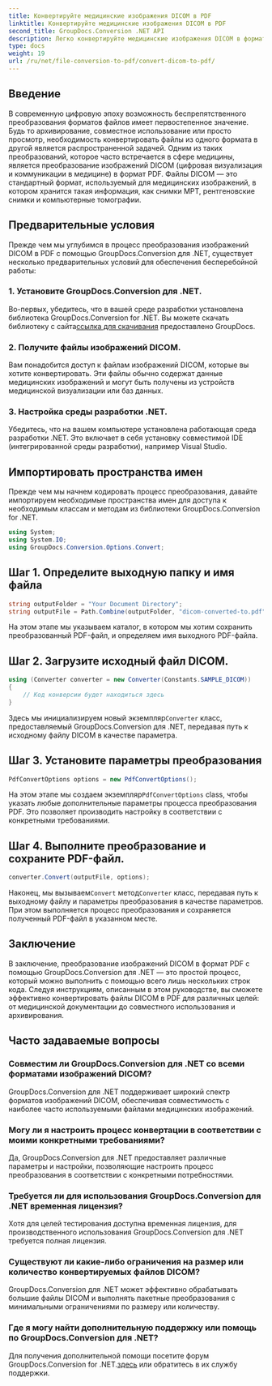 ```yaml
---
title: Конвертируйте медицинские изображения DICOM в PDF
linktitle: Конвертируйте медицинские изображения DICOM в PDF
second_title: GroupDocs.Conversion .NET API
description: Легко конвертируйте медицинские изображения DICOM в формат PDF с помощью GroupDocs.Conversion для .NET. Гибкое, эффективное и настраиваемое решение для преобразования.
type: docs
weight: 19
url: /ru/net/file-conversion-to-pdf/convert-dicom-to-pdf/
---
```

## Введение
В современную цифровую эпоху возможность беспрепятственного преобразования форматов файлов имеет первостепенное значение. Будь то архивирование, совместное использование или просто просмотр, необходимость конвертировать файлы из одного формата в другой является распространенной задачей. Одним из таких преобразований, которое часто встречается в сфере медицины, является преобразование изображений DICOM (цифровая визуализация и коммуникации в медицине) в формат PDF. Файлы DICOM — это стандартный формат, используемый для медицинских изображений, в котором хранится такая информация, как снимки МРТ, рентгеновские снимки и компьютерные томографии.
## Предварительные условия
Прежде чем мы углубимся в процесс преобразования изображений DICOM в PDF с помощью GroupDocs.Conversion для .NET, существует несколько предварительных условий для обеспечения бесперебойной работы:
### 1. Установите GroupDocs.Conversion для .NET.
 Во-первых, убедитесь, что в вашей среде разработки установлена библиотека GroupDocs.Conversion for .NET. Вы можете скачать библиотеку с сайта[ссылка для скачивания](https://releases.groupdocs.com/conversion/net/) предоставлено GroupDocs.
### 2. Получите файлы изображений DICOM.
Вам понадобится доступ к файлам изображений DICOM, которые вы хотите конвертировать. Эти файлы обычно содержат данные медицинских изображений и могут быть получены из устройств медицинской визуализации или баз данных.
### 3. Настройка среды разработки .NET.
Убедитесь, что на вашем компьютере установлена работающая среда разработки .NET. Это включает в себя установку совместимой IDE (интегрированной среды разработки), например Visual Studio.

## Импортировать пространства имен
Прежде чем мы начнем кодировать процесс преобразования, давайте импортируем необходимые пространства имен для доступа к необходимым классам и методам из библиотеки GroupDocs.Conversion for .NET.
```csharp
using System;
using System.IO;
using GroupDocs.Conversion.Options.Convert;
```
## Шаг 1. Определите выходную папку и имя файла
```csharp
string outputFolder = "Your Document Directory";
string outputFile = Path.Combine(outputFolder, "dicom-converted-to.pdf");
```
На этом этапе мы указываем каталог, в котором мы хотим сохранить преобразованный PDF-файл, и определяем имя выходного PDF-файла.
## Шаг 2. Загрузите исходный файл DICOM.
```csharp
using (Converter converter = new Converter(Constants.SAMPLE_DICOM))
{
    // Код конверсии будет находиться здесь
}
```
 Здесь мы инициализируем новый экземпляр`Converter` класс, предоставляемый GroupDocs.Conversion для .NET, передавая путь к исходному файлу DICOM в качестве параметра.
## Шаг 3. Установите параметры преобразования
```csharp
PdfConvertOptions options = new PdfConvertOptions();
```
 На этом этапе мы создаем экземпляр`PdfConvertOptions` class, чтобы указать любые дополнительные параметры процесса преобразования PDF. Это позволяет производить настройку в соответствии с конкретными требованиями.
## Шаг 4. Выполните преобразование и сохраните PDF-файл.
```csharp
converter.Convert(outputFile, options);
```
 Наконец, мы вызываем`Convert` метод`Converter` класс, передавая путь к выходному файлу и параметры преобразования в качестве параметров. При этом выполняется процесс преобразования и сохраняется полученный PDF-файл в указанном месте.

## Заключение
В заключение, преобразование изображений DICOM в формат PDF с помощью GroupDocs.Conversion для .NET — это простой процесс, который можно выполнить с помощью всего лишь нескольких строк кода. Следуя инструкциям, описанным в этом руководстве, вы сможете эффективно конвертировать файлы DICOM в PDF для различных целей: от медицинской документации до совместного использования и архивирования.
## Часто задаваемые вопросы
### Совместим ли GroupDocs.Conversion для .NET со всеми форматами изображений DICOM?
GroupDocs.Conversion для .NET поддерживает широкий спектр форматов изображений DICOM, обеспечивая совместимость с наиболее часто используемыми файлами медицинских изображений.
### Могу ли я настроить процесс конвертации в соответствии с моими конкретными требованиями?
Да, GroupDocs.Conversion для .NET предоставляет различные параметры и настройки, позволяющие настроить процесс преобразования в соответствии с конкретными потребностями.
### Требуется ли для использования GroupDocs.Conversion для .NET временная лицензия?
Хотя для целей тестирования доступна временная лицензия, для производственного использования GroupDocs.Conversion для .NET требуется полная лицензия.
### Существуют ли какие-либо ограничения на размер или количество конвертируемых файлов DICOM?
GroupDocs.Conversion для .NET может эффективно обрабатывать большие файлы DICOM и выполнять пакетные преобразования с минимальными ограничениями по размеру или количеству.
### Где я могу найти дополнительную поддержку или помощь по GroupDocs.Conversion для .NET?
 Для получения дополнительной помощи посетите форум GroupDocs.Conversion for .NET.[здесь](https://forum.groupdocs.com/c/conversion/11) или обратитесь в их службу поддержки.